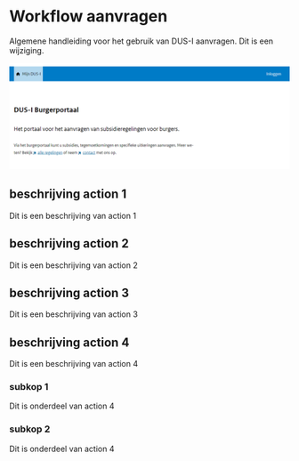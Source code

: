 # Workflow aanvragen

Algemene handleiding voor het gebruik van DUS-I aanvragen.
Dit is een wijziging.

!["Test image"](./images/test_image.png "Title test image")

## beschrijving action 1

Dit is een beschrijving van action 1

## beschrijving action 2

Dit is een beschrijving van action 2

## beschrijving action 3

Dit is een beschrijving van action 3

## beschrijving action 4

Dit is een beschrijving van action 4

### subkop 1

Dit is onderdeel van action 4

### subkop 2

Dit is onderdeel van action 4
